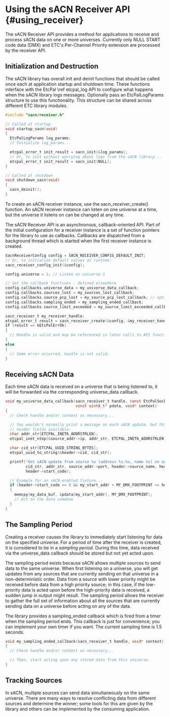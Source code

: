 # Using the sACN Receiver API                                                     {#using_receiver}

The sACN Receiver API provides a method for applications to receive and process sACN data on one or
more universes. Currently only NULL START code data (DMX) and ETC's Per-Channel Priority extension
are processed by the receiver API.

## Initialization and Destruction

The sACN library has overall init and deinit functions that should be called once each at
application startup and shutdown time. These functions interface with the EtcPal \ref etcpal_log
API to configure what happens when the sACN library logs messages. Optionally pass an
EtcPalLogParams structure to use this functionality. This structure can be shared across different
ETC library modules.

```c
#include "sacn/receiver.h"

// Called at startup
void startup_sacn(void)
{
  EtcPalLogParams log_params;
  // Initialize log_params...

  etcpal_error_t init_result = sacn_init(&log_params);
  // Or, to init without worrying about logs from the sACN library...
  etcpal_error_t init_result = sacn_init(NULL);
}

// Called at shutdown
void shutdown_sacn(void)
{
  sacn_deinit();
}
```

To create an sACN receiver instance, use the sacn_receiver_create() function. An sACN receiver
instance can listen on one universe at a time, but the universe it listens on can be changed at any
time.

The sACN Receiver API is an asynchronous, callback-oriented API. Part of the initial configuration
for a receiver instance is a set of function pointers for the library to use as callbacks.
Callbacks are dispatched from a background thread which is started when the first receiver instance
is created.

```c
SacnReceiverConfig config = SACN_RECEIVER_CONFIG_DEFAULT_INIT;
// Or, to initialize default values at runtime:
sacn_receiver_config_init(&config);

config.universe = 1; // Listen on universe 1

// Set the callback functions - defined elsewhere
config.callbacks.universe_data = my_universe_data_callback;
config.callbacks.sources_lost = my_sources_lost_callback;
config.callbacks.source_pcp_lost = my_source_pcp_lost_callback; // optional, can be NULL
config.callbacks.sampling_ended = my_sampling_ended_callback;
config.callbacks.source_limit_exceeded = my_source_limit_exceeded_callback; // optional, can be NULL

sacn_receiver_t my_receiver_handle;
etcpal_error_t result = sacn_receiver_create(&config, &my_receiver_handle);
if (result == kEtcPalErrOk)
{
  // Handle is valid and may be referenced in later calls to API functions.
}
else
{
  // Some error occurred, handle is not valid.
}
```

## Receiving sACN Data

Each time sACN data is received on a universe that is being listened to, it will be forwarded via
the corresponding universe_data callback.

```c
void my_universe_data_callback(sacn_receiver_t handle, const EtcPalSockAddr* source_addr, const SacnHeaderData* header,
                               const uint8_t* pdata, void* context)
{
  // Check handle and/or context as necessary...

  // You wouldn't normally print a message on each sACN update, but this is just to demonstrate the
  // header fields available:
  char addr_str[ETCPAL_INET6_ADDRSTRLEN];
  etcpal_inet_ntop(&source_addr->ip, addr_str, ETCPAL_INET6_ADDRSTRLEN);

  char cid_str[ETCPAL_UUID_STRING_BYTES];
  etcpal_uuid_to_string(&header->cid, cid_str);

  printf("Got sACN update from source %s (address %s:%u, name %s) on universe %u, priority %u, start code %u",
         cid_str, addr_str, source_addr->port, header->source_name, header->universe_id, header->priority,
         header->start_code);

  // Example for an sACN-enabled fixture...
  if (header->start_code == 0 && my_start_addr + MY_DMX_FOOTPRINT <= header->slot_count)
  {
    memcpy(my_data_buf, &pdata[my_start_addr], MY_DMX_FOOTPRINT);
    // Act on the data somehow
  }
}
```

## The Sampling Period

Creating a receiver causes the library to immediately start listening for data on the specified
universe. For a period of time after the receiver is created, it is considered to be in a
_sampling period_. During this time, data received via the universe_data callback should be stored
but not yet acted upon.

The sampling period exists because sACN allows multiple sources to send data to the same universe.
When first listening on a universe, you will get updates from any sources that are currently
sending on that universe in a non-deterministic order. Data from a source with lower priority might
be received before data from a high priority source; in this case, if the low-priority data is
acted upon before the high-priority data is received, a sudden jump in output might result. The
sampling period allows the receiver to gather the full set of information about all the sources
that are currently sending data on a universe before acting on any of the data.

The library provides a sampling_ended callback which is fired from a timer when the sampling period
ends. This callback is just for convenience; you can implement your own timer if you want. The
current sampling time is 1.5 seconds.

```c
void my_sampling_ended_callback(sacn_receiver_t handle, void* context)
{
  // Check handle and/or context as necessary...

  // Then, start acting upon any stored data from this universe.
}
```

## Tracking Sources

In sACN, multiple sources can send data simultaneously on the same universe. There are many ways to
resolve conflicting data from different sources and determine the winner; some tools for this are
given by the library and others can be implemented by the consuming application.

